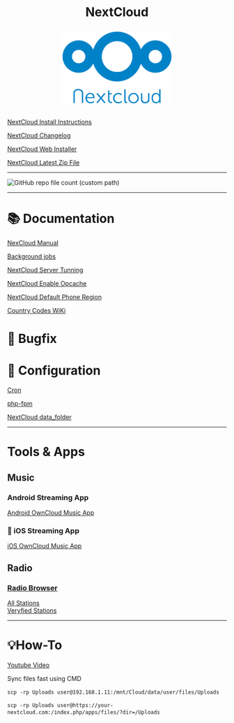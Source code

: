 # <p align="center">NextCloud</p>

<div align="center">
<img src="https://raw.githubusercontent.com/PhilipMello/icons/main/nextcloud/nexcloud-logo-01.png" alt="NextCloud logo" width="250">
</div>
<br>

[NextCloud Install Instructions](https://nextcloud.com/install/#instructions-server)

[NextCloud Changelog](https://nextcloud.com/changelog/#latest)

[NextCloud Web Installer](https://download.nextcloud.com/server/installer/setup-nextcloud.php)

[NextCloud Latest Zip File](https://download.nextcloud.com/server/releases/latest.zip)

---

![GitHub repo file count (custom path)](https://img.shields.io/github/directory-file-count/philipmello/Dev/NextCloud)

---

# 📚 Documentation
[NexCloud Manual](https://docs.nextcloud.com/server/latest/admin_manual/index.html)

[Background jobs](https://docs.nextcloud.com/server/latest/admin_manual/configuration_server/background_jobs_configuration.html)

[NextCloud Server Tunning](https://docs.nextcloud.com/server/25/admin_manual/installation/server_tuning.html)

[NextCloud Enable Opcache](https://docs.nextcloud.com/server/25/admin_manual/installation/server_tuning.html#enable-php-opcache)

[NextCloud Default Phone Region](https://docs.nextcloud.com/server/25/admin_manual/configuration_server/config_sample_php_parameters.html)

[Country Codes WiKi](https://en.wikipedia.org/wiki/ISO_3166-1_alpha-2#Decoding_table)

# 🐛 Bugfix

# 🔧 Configuration
[Cron](https://github.com/PhilipMello/Dev/tree/main/NextCloud/cron)

[php-fpm](https://github.com/PhilipMello/Dev/tree/main/NextCloud/php-fpm)

[NextCloud data_folder](https://github.com/PhilipMello/Dev/tree/main/NextCloud/data_folder)

---

# Tools & Apps

## Music
### Android Streaming App
[Android OwnCloud Music App]("https://github.com/owncloud/music/wiki/Ampache" "Streaming Music App for Android")

### 📱 iOS Streaming App
[iOS OwnCloud Music App]("https://github.com/owncloud/ios-app" "Streaming Music App for iOS")

## Radio

### [Radio Browser](https://www.radio-browser.info/)
[All Stations](https://www.radio-browser.info/search?page=1)<br>
[Veryfied Stations](https://www.radio-browser.info/search?page=1&order=clickcount&reverse=true&hidebroken=true&has_extended_info=true)

---

# 💡How-To

[Youtube Video](https://www.youtube.com/watch?v=3v5T5czXTcU&t=97s)

Sync files fast using CMD

```
scp -rp Uploads user@192.168.1.11:/mnt/Cloud/data/user/files/Uploads
```

```
scp -rp Uploads user@https://your-nextcloud.com:/index.php/apps/files/?dir=/Uploads
```
